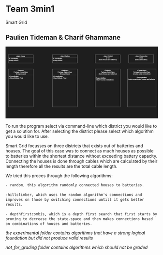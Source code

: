 # Team 3min1
Smart Grid

## Paulien Tideman & Charif Ghammane

![alt text](images/uml_official.png)


To run the program select via command-line which district you would like to get a solution for. 
After selecting the district please select which algorithm you would like to use.

Smart Grid focusses on three districts that exists out of batteries and houses. 
The goal of this case was to connect as much houses as possible to batteries within the shortest distance without exceeding battery capacity.
Connecting the houses is done through cables which are calculated by their length therefore all the results are the total cable length. 

We tried this proces through the following algorithms:

    - random, this algorithm randomly connected houses to batteries.

    -hillclimber, which uses the random algorithm's connections and improves on those by switching connections untill it gets better results.

    - depthfirstcombis, which is a depth first search that first starts by pruning to decrease the state-space and then makes connections based on combinations of houses and batteries. 

*the experimental folder contains algorithms that have a strong logical foundation but did not produce valid results* 


*not_for_grading folder contains algorithms which should not be graded* 